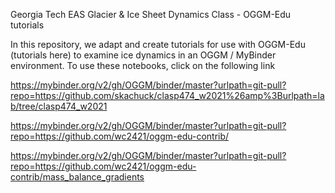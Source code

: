 Georgia Tech EAS Glacier & Ice Sheet Dynamics Class - OGGM-Edu tutorials

In this repository, we adapt and create tutorials for use with OGGM-Edu (tutorials here) to examine ice dynamics in an OGGM / MyBinder environment.
To use these notebooks, click on the following link

https://mybinder.org/v2/gh/OGGM/binder/master?urlpath=git-pull?repo=https://github.com/skachuck/clasp474_w2021%26amp%3Burlpath=lab/tree/clasp474_w2021

https://mybinder.org/v2/gh/OGGM/binder/master?urlpath=git-pull?repo=https://github.com/wc2421/oggm-edu-contrib/

https://mybinder.org/v2/gh/OGGM/binder/master?urlpath=git-pull?repo=https://github.com/wc2421/oggm-edu-contrib/mass_balance_gradients

